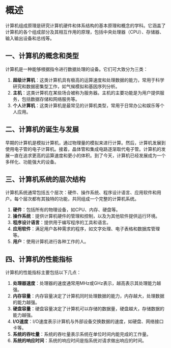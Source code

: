 # 概述

计算机组成原理是研究计算机硬件和体系结构的基本原理和概念的学科。它涵盖了计算机的各个组成部分及其相互作用的原理，包括中央处理器（CPU）、存储器、输入输出设备和总线等。

## 一、计算机的概念和类型

计算机是一种能够根据指令进行数据处理的设备。它们可大致分为三类：

1. **超级计算机**：这类计算机具有极高的运算速度和处理数据的能力，常用于科学研究和数据密集型工作，如气候模拟和基因序列分析。
2. **主机**：这类计算机在某些场合被称为服务器。主机的主要功能是为用户提供服务，包括数据存储和网络服务等。
3. **个人计算机**：这类计算机是最常见的计算机类型，常用于日常办公和娱乐等个人应用。

## 二、计算机的诞生与发展

早期的计算机是模拟计算机，通过物理量的模拟来进行计算。然后，计算机发展到使用电子管的电子计算机。接着，晶体管和集成电路逐渐取代电子管。计算机的发展一直在追求更高的运算速度和更小的体积。到了今天，计算机已经发展成为一个多样化、功能强大的设备。

## 三、计算机系统的层次结构

计算机系统通常包括五个层次：硬件、操作系统、程序设计语言、应用软件和用户。每个层次都有其独特的功能，共同组成一个完整的计算机系统。

1. **硬件**：包括所有的物理设备，如CPU、内存、硬盘等。
2. **操作系统**：提供计算机硬件的管理和控制，以及为其他软件提供运行环境。
3. **程序设计语言**：提供用于编写程序的工具和语言。
4. **应用软件**：满足用户各种需求的程序，如文字处理、电子表格和数据库管理等。
5. **用户**：使用计算机进行各种工作的人。

## 四、计算机的性能指标

计算机的性能指标主要包括以下几点：

1. **处理器速度**：处理器的速度通常用MHz或GHz表示，越高表示其处理能力越强。
2. **内存容量**：内存容量决定了计算机同时处理数据的能力，内存越大，处理数据的能力越强。
3. **硬盘容量**：硬盘容量决定了计算机可以存储的数据量，硬盘越大，存储数据的能力越强。
4. **I/O速度**：I/O速度表示计算机与外部设备交换数据的速度，如硬盘、网络接口卡等。
5. **系统的吞吐量**：系统的吞吐量表示系统在单位时间内能完成的工作量。
6. **系统的响应时间**：系统的响应时间是指系统对请求做出响应的时间。
